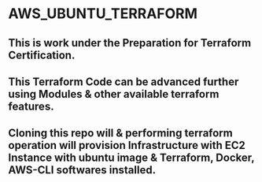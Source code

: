 # AWS_UBUNTU_TERRAFORM

<h2>This is work under the Preparation for Terraform Certification.</h2>
<h2>This Terraform Code can be advanced further using Modules & other available terraform features.</h2>
<h2>Cloning this repo will & performing terraform operation will provision Infrastructure with EC2 Instance with ubuntu image & Terraform, Docker, AWS-CLI softwares installed.<h2>
